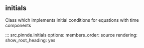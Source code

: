 initials
----------------

Class which implements initial conditions for equations with time components

::: src.pinnde.initials
    options:
        members_order: source
    rendering:
      show_root_heading: yes